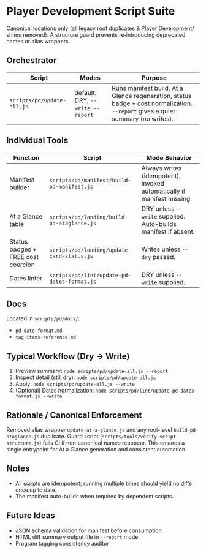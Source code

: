 # Player Development Script Suite

Canonical locations only (all legacy root duplicates & Player Development/ shims removed). A structure guard prevents re‑introducing deprecated names or alias wrappers.

## Orchestrator

| Script | Modes | Purpose |
|--------|-------|---------|
| `scripts/pd/update-all.js` | default: DRY, `--write`, `--report` | Runs manifest build, At a Glance regeneration, status badge + cost normalization. `--report` gives a quiet summary (no writes). |

## Individual Tools

| Function | Script | Mode Behavior |
|----------|--------|---------------|
| Manifest builder | `scripts/pd/manifest/build-pd-manifest.js` | Always writes (idempotent), invoked automatically if manifest missing. |
| At a Glance table | `scripts/pd/landing/build-pd-ataglance.js` | DRY unless `--write` supplied. Auto-builds manifest if absent. |
| Status badges + FREE cost coercion | `scripts/pd/landing/update-card-status.js` | Writes unless `--dry` passed. |
| Dates linter | `scripts/pd/lint/update-pd-dates-format.js` | DRY unless `--write` supplied. |

## Docs

Located in `scripts/pd/docs/`:

- `pd-date-format.md`
- `tag-items-reference.md`

## Typical Workflow (Dry → Write)

1. Preview summary: `node scripts/pd/update-all.js --report`
2. Inspect detail (still dry): `node scripts/pd/update-all.js`
3. Apply: `node scripts/pd/update-all.js --write`
4. (Optional) Dates normalization: `node scripts/pd/lint/update-pd-dates-format.js --write`

## Rationale / Canonical Enforcement

Removed alias wrapper `update-at-a-glance.js` and any root-level `build-pd-ataglance.js` duplicate. Guard script (`scripts/tools/verify-script-structure.js`) fails CI if non‑canonical names reappear. This ensures a single entrypoint for At a Glance generation and consistent automation.

## Notes

- All scripts are idempotent; running multiple times should yield no diffs once up to date.
- The manifest auto-builds when required by dependent scripts.

## Future Ideas

- JSON schema validation for manifest before consumption
- HTML diff summary output file in `--report` mode
- Program tagging consistency auditor


